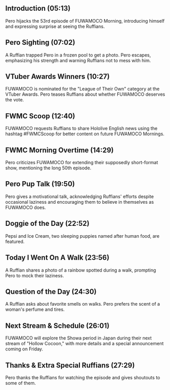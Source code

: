 ## Introduction (05:13)

Pero hijacks the 53rd episode of FUWAMOCO Morning, introducing himself and expressing surprise at seeing the Ruffians.

## Pero Sighting (07:02)

A Ruffian trapped Pero in a frozen pool to get a photo. Pero escapes, emphasizing his strength and warning Ruffians not to mess with him.

## VTuber Awards Winners (10:27)

FUWAMOCO is nominated for the "League of Their Own" category at the VTuber Awards. Pero teases Ruffians about whether FUWAMOCO deserves the vote.

## FWMC Scoop (12:40)

FUWAMOCO requests Ruffians to share Hololive English news using the hashtag #FWMCScoop for better content on future FUWAMOCO Mornings.

## FWMC Morning Overtime (14:29)

Pero criticizes FUWAMOCO for extending their supposedly short-format show, mentioning the long 50th episode.

## Pero Pup Talk (19:50)

Pero gives a motivational talk, acknowledging Ruffians' efforts despite occasional laziness and encouraging them to believe in themselves as FUWAMOCO does.

## Doggie of the Day (22:52)

Pepsi and Ice Cream, two sleeping puppies named after human food, are featured.

## Today I Went On A Walk (23:56)

A Ruffian shares a photo of a rainbow spotted during a walk, prompting Pero to mock their laziness.

## Question of the Day (24:30)

A Ruffian asks about favorite smells on walks. Pero prefers the scent of a woman's perfume and tires.

## Next Stream & Schedule (26:01)

FUWAMOCO will explore the Showa period in Japan during their next stream of "Hollow Cocoon," with more details and a special announcement coming on Friday.

## Thanks & Extra Special Ruffians (27:29)

Pero thanks the Ruffians for watching the episode and gives shoutouts to some of them.
